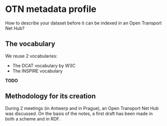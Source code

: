 # OTN metadata profile

How to describe your dataset before it can be indexed in an Open Transport Net Hub?

## The vocabulary

We reuse 2 vocabularies:
 * The DCAT vocabulary by W3C
 * The INSPIRE vocabulary

**TODO**

## Methodology for its creation

During 2 meetings (in Antwerp and in Prague), an Open Transport Net Hub was discussed. On the basis of the notes, a first draft has been made in both a scheme and in RDF.
